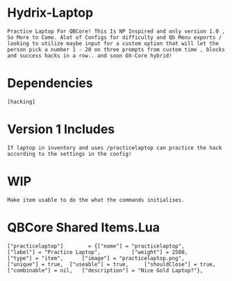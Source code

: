 # Hydrix-Laptop
```Practice Laptop For QBCore! This Is NP Inspired and only version 1.0 , So More to Come. Alot of Configs for difficulty and Qb Menu exports / looking to utilize maybe input for a custom option that will let the person pick a number 1 - 20 on three prompts from custom time , blocks and success hacks in a row.. and soon OX-Core hybrid! ```

# Dependencies 
 ``` [hacking] ``` 
 
 # Version 1 Includes
 ```If laptop in inventory and uses /practicelaptop can practice the hack according to the settings in the config!```
 
 # WIP
 ``` Make item usable to do the what the commands initialises. ```

# QBCore Shared Items.Lua
``` ["practicelaptop"] 		  = {["name"] = "practicelaptop",   	["label"] = "Practice Laptop",	 		["weight"] = 2500, 		["type"] = "item", 		["image"] = "practicelaptop.png", 		["unique"] = true, 	["useable"] = true, 	["shouldClose"] = true,   	["combinable"] = nil,   ["description"] = "Nice Gold Laptop?"}, ```
